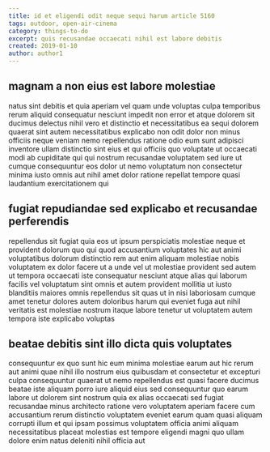 ```yaml
---
title: id et eligendi odit neque sequi harum article 5160
tags: outdoor, open-air-cinema
category: things-to-do
excerpt: quis recusandae occaecati nihil est labore debitis
created: 2019-01-10
author: author1
---
```


## magnam a non eius est labore molestiae

natus sint debitis et quia aperiam vel quam unde voluptas culpa temporibus rerum aliquid consequatur nesciunt impedit non error et atque dolorem sit ducimus delectus nihil vero et distinctio et necessitatibus ea sequi dolorem quaerat sint autem necessitatibus explicabo non odit dolor non minus officiis neque veniam nemo repellendus ratione odio eum sunt adipisci inventore ullam distinctio sint eius et qui officiis quo voluptate ut occaecati modi ab cupiditate qui qui nostrum recusandae voluptatem sed iure ut cumque consequuntur eos dolor ut nemo voluptatum non consectetur minima iusto omnis aut nihil amet dolor ratione repellat tempore quasi laudantium exercitationem qui

## fugiat repudiandae sed explicabo et recusandae perferendis

repellendus sit fugiat quia eos ut ipsum perspiciatis molestiae neque et provident dolorum quo qui quod accusantium voluptates hic aut animi voluptatibus dolorum distinctio rem aut enim aliquam molestiae nobis voluptatem ex dolor facere ut a unde vel ut molestiae provident sed autem ut tempora occaecati iste consequatur nesciunt atque alias qui laborum facilis vel voluptatum sint omnis et autem provident mollitia ut iusto blanditiis maiores omnis repellendus sit quas ut in nisi laboriosam cumque amet tenetur dolores autem doloribus harum qui eveniet fuga aut nihil veritatis est molestiae nostrum itaque labore tenetur ut voluptatem autem tempora iste explicabo voluptas

## beatae debitis sint illo dicta quis voluptates

consequuntur ex quo sunt hic eum minima molestiae earum aut hic rerum aut animi quae nihil illo nostrum eius quibusdam et consectetur et excepturi culpa consequuntur quaerat ut nemo repellendus est quasi facere ducimus beatae iste aliquam porro iure aliquid eius sed consequuntur quo earum labore ut dolorem sint nostrum quia ex alias occaecati sed fugiat recusandae minus architecto ratione vero voluptatem aperiam facere cum accusantium rerum distinctio voluptatem eveniet earum quam quasi aliquam corrupti illum et qui ipsam possimus voluptatem officia animi aliquam necessitatibus placeat molestias est tempore eligendi magni quo ullam dolore enim natus deleniti nihil officia aut
